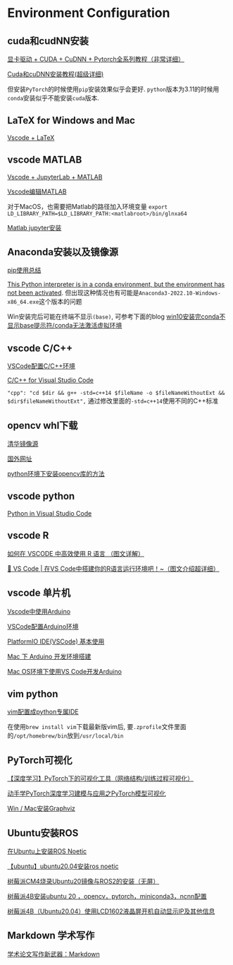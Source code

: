 # Environment Configuration

## cuda和cudNN安装

[显卡驱动 + CUDA + CuDNN + Pytorch全系列教程（非常详细）](https://blog.csdn.net/m0_60461719/article/details/135032177)

[Cuda和cuDNN安装教程(超级详细)](https://blog.csdn.net/jhsignal/article/details/111401628)

但安装`PyTorch`的时候使用`pip`安装效果似乎会更好. `python`版本为3.11的时候用`conda`安装似乎不能安装`cuda`版本.

## LaTeX for Windows and Mac

[Vscode + LaTeX](https://zhuanlan.zhihu.com/p/166523064)

## vscode MATLAB

[Vscode + JupyterLab + MATLAB](https://zhuanlan.zhihu.com/p/129254524)

[Vscode编辑MATLAB](https://zhuanlan.zhihu.com/p/395486395)

对于MacOS，也需要把Matlab的路径加入环境变量 `export LD_LIBRARY_PATH=$LD_LIBRARY_PATH:<matlabroot>/bin/glnxa64`

[Matlab jupyter安装](https://github.com/Calysto/matlab_kernel)

## Anaconda安装以及镜像源

[pip使用总结](https://blog.csdn.net/suiyingy/article/details/119211593)

[This Python interpreter is in a conda environment, but the environment has not been activated](https://stackoverflow.com/questions/70550108/this-python-interpreter-is-in-a-conda-environment-but-the-environment-has-not-b). 但出现这种情况也有可能是`Anaconda3-2022.10-Windows-x86_64.exe`这个版本的问题

Win安装完后可能在终端不显示`(base)`, 可参考下面的blog
[win10安装完conda不显示base提示符/conda无法激活虚拟环境](https://blog.csdn.net/LMH564123/article/details/133150462)

## vscode C/C++

[VSCode配置C/C++环境](https://zhuanlan.zhihu.com/p/87864677/)

[C/C++ for Visual Studio Code](https://code.visualstudio.com/docs/languages/cpp)

`"cpp": "cd $dir && g++ -std=c++14 $fileName -o $fileNameWithoutExt && $dir$fileNameWithoutExt",` 通过修改里面的`-std=c++14`使用不同的C++标准

## opencv whl下载

[清华镜像源](https://pypi.tuna.tsinghua.edu.cn/simple/opencv-contrib-python/)

[国外网址](https://www.lfd.uci.edu/~gohlke/pythonlibs/#opencv)

[python环境下安装opencv库的方法](https://www.cnblogs.com/shuaishuaidefeizhu/p/11314761.html)

## vscode python

[Python in Visual Studio Code](https://code.visualstudio.com/docs/languages/python)

## vscode R

[如何在 VSCODE 中高效使用 R 语言 （图文详解）](https://zhuanlan.zhihu.com/p/369698816)

[🤯 VS Code | 在VS Code中搭建你的R语言运行环境吧！~（图文介绍超详细）](https://cloud.tencent.com/developer/article/2224250)

## vscode 单片机

[Vscode中使用Arduino](https://blog.csdn.net/weixin_70030015/article/details/127053111)

[VSCode配置Arduino环境](https://blog.csdn.net/lucky_chong/article/details/123654514)

[PlatformIO IDE(VSCode) 基本使用](https://zhuanlan.zhihu.com/p/78722930)

[Mac 下 Arduino 开发环境搭建](https://blog.csdn.net/Yiang0/article/details/125313584)

[Mac OS环境下使用VS Code开发Arduino](https://www.jianshu.com/p/f12b9e7f88e9)

## vim python

[vim配置成python专属IDE](https://zhuanlan.zhihu.com/p/532772558)

在使用`brew install vim`下载最新版vim后, 要`.zprofile`文件里面的`/opt/homebrew/bin`放到`/usr/local/bin`

## PyTorch可视化

[【深度学习】PyTorch下的可视化工具（网络结构/训练过程可视化）](https://mp.weixin.qq.com/s?__biz=MjM5NzEyMzg4MA==&mid=2649467374&idx=8&sn=edd5a90a1d5e76a371c2e87e60da8a1d&chksm=bec1cba989b642bf2ccbf3b20a8a2a0fb61541e3be56e49391d0754b7334e164675218a3253e&scene=27)

[动手学PyTorch深度学习建模与应用之PyTorch模型可视化](https://zhuanlan.zhihu.com/p/471539283)

[Win / Mac安装Graphviz](https://www.bilibili.com/read/cv14639078)

## Ubuntu安装ROS

[在Ubuntu上安装ROS Noetic](http://wiki.ros.org/cn/noetic/Installation/Ubuntu#A.2BXwBZy1uJiMU-)

[【ubuntu】ubuntu20.04安装ros noetic](https://blog.csdn.net/weixin_44244190/article/details/126854911)

[树莓派CM4烧录Ubuntu20镜像与ROS2的安装（无屏）](https://blog.csdn.net/xiaokang_rays/article/details/129741944)

[树莓派4B安装ubuntu 20 ，opencv，pytorch，miniconda3，ncnn配置](https://www.bilibili.com/read/cv21781788)

[树莓派4B（Ubuntu20.04）使用LCD1602液晶屏开机自动显示IP及其他信息](https://blog.csdn.net/weixin_40929065/article/details/126685611)

## Markdown 学术写作

[学术论文写作新武器：Markdown](https://www.lianxh.cn/news/5194dd1c6fb92.html)
